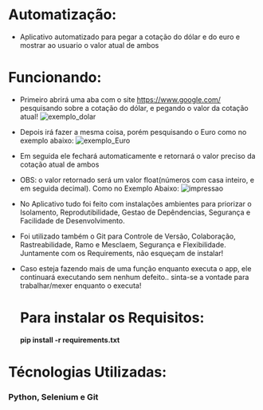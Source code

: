 # Automatização:
- Aplicativo automatizado para pegar a cotação do dólar e do euro e mostrar ao usuario o valor atual de ambos

# Funcionando:
- Primeiro abrirá uma aba com o site https://www.google.com/ pesquisando sobre a cotação do dólar, e pegando o valor da cotação atual!
![exemplo_dolar](https://github.com/user-attachments/assets/8ecd278a-0111-4a54-9484-311e83f5fa76)

- Depois irá fazer a mesma coisa, porém pesquisando o Euro como no exemplo abaixo:
  ![exemplo_Euro](https://github.com/user-attachments/assets/1d2a1e4d-cd90-4573-8f2b-32fd0cfa8986)

- Em seguida ele fechará automaticamente e retornará o valor preciso da cotação atual de ambos
- OBS: o valor retornado será um valor float(números com casa inteiro, e em seguida decimal). Como no Exemplo Abaixo:
![impressao](https://github.com/user-attachments/assets/b16adf29-09db-4d21-a5f0-74b78ae7a290)

- No Aplicativo tudo foi feito com instalações ambientes para priorizar o Isolamento, Reprodutibilidade, Gestao de Depêndencias, Segurança e Facilidade de Desenvolvimento.
- Foi utilizado também o Git para Controle de Versão, Colaboração, Rastreabilidade, Ramo e Mesclaem, Segurança e Flexibilidade. Juntamente com os Requirements, não esqueçam de instalar!
- Caso esteja fazendo mais de uma função enquanto executa o app, ele continuará executando sem nenhum defeito.. sinta-se a vontade para trabalhar/mexer enquanto o executa!

  # Para instalar os Requisitos:

  **pip install -r requirements.txt**

# Técnologias Utilizadas:
### Python, Selenium e Git

